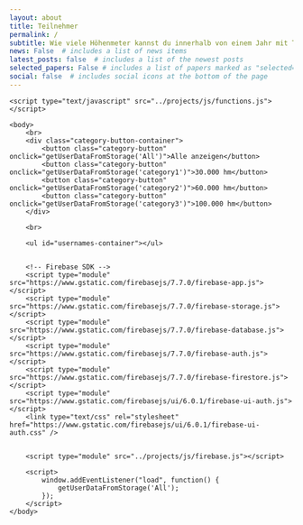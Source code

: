 ```yaml
---
layout: about
title: Teilnehmer
permalink: /
subtitle: Wie viele Höhenmeter kannst du innerhalb von einem Jahr mit Trailrunning / Wandern / Skitouren sammeln?
news: False  # includes a list of news items
latest_posts: false  # includes a list of the newest posts
selected_papers: False # includes a list of papers marked as "selected={true}"
social: false  # includes social icons at the bottom of the page
---
```


<html>
    <head>
        <title>Firebase Image Upload using HTML and JavaScript</title>
        <link rel="stylesheet" type="text/css" href="../projects/css/style.css">
    </head>

    <script type="text/javascript" src="../projects/js/functions.js"></script>

    <body>
        <br>
        <div class="category-button-container">
            <button class="category-button" onclick="getUserDataFromStorage('All')">Alle anzeigen</button>
            <button class="category-button" onclick="getUserDataFromStorage('category1')">30.000 hm</button>
            <button class="category-button" onclick="getUserDataFromStorage('category2')">60.000 hm</button>
            <button class="category-button" onclick="getUserDataFromStorage('category3')">100.000 hm</button>
        </div>
        
        <br>

        <ul id="usernames-container"></ul>

        
        <!-- Firebase SDK -->
        <script type="module" src="https://www.gstatic.com/firebasejs/7.7.0/firebase-app.js"></script>
        <script type="module" src="https://www.gstatic.com/firebasejs/7.7.0/firebase-storage.js"></script>
        <script type="module" src="https://www.gstatic.com/firebasejs/7.7.0/firebase-database.js"></script>
        <script type="module" src="https://www.gstatic.com/firebasejs/7.7.0/firebase-auth.js"></script>
        <script type="module" src="https://www.gstatic.com/firebasejs/7.7.0/firebase-firestore.js"></script>
        <script type="module" src="https://www.gstatic.com/firebasejs/ui/6.0.1/firebase-ui-auth.js"></script>
        <link type="text/css" rel="stylesheet" href="https://www.gstatic.com/firebasejs/ui/6.0.1/firebase-ui-auth.css" />


        <script type="module" src="../projects/js/firebase.js"></script>

        <script>
            window.addEventListener("load", function() {
                getUserDataFromStorage('All');
            });
        </script>
    </body>
</html>